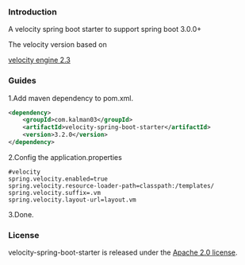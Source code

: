 ### Introduction

A velocity spring boot starter to support spring boot 3.0.0+

The velocity version based on 

[velocity engine 2.3](http://velocity.apache.org/engine/2.3/)

### Guides

1.Add maven dependency to pom.xml.

```xml
<dependency>
    <groupId>com.kalman03</groupId>
    <artifactId>velocity-spring-boot-starter</artifactId>
    <version>3.2.0</version>
</dependency>
```

2.Config the application.properties

```properties
#velocity
spring.velocity.enabled=true
spring.velocity.resource-loader-path=classpath:/templates/
spring.velocity.suffix=.vm
spring.velocity.layout-url=layout.vm
```

3.Done.



### License

velocity-spring-boot-starter is released under the [Apache 2.0 license](http://www.apache.org/licenses/LICENSE-2.0).
